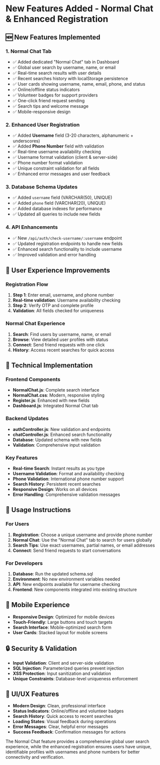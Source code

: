 # New Features Added - Normal Chat & Enhanced Registration

## 🆕 New Features Implemented

### 1. **Normal Chat Tab**
- ✅ Added dedicated "Normal Chat" tab in Dashboard
- ✅ Global user search by username, name, or email
- ✅ Real-time search results with user details
- ✅ Recent searches history with localStorage persistence
- ✅ User cards showing username, name, email, phone, and status
- ✅ Online/offline status indicators
- ✅ Volunteer badges for support providers
- ✅ One-click friend request sending
- ✅ Search tips and welcome message
- ✅ Mobile-responsive design

### 2. **Enhanced User Registration**
- ✅ Added **Username** field (3-20 characters, alphanumeric + underscores)
- ✅ Added **Phone Number** field with validation
- ✅ Real-time username availability checking
- ✅ Username format validation (client & server-side)
- ✅ Phone number format validation
- ✅ Unique constraint validation for all fields
- ✅ Enhanced error messages and user feedback

### 3. **Database Schema Updates**
- ✅ Added `username` field (VARCHAR(50), UNIQUE)
- ✅ Added `phone` field (VARCHAR(20), UNIQUE)
- ✅ Added database indexes for performance
- ✅ Updated all queries to include new fields

### 4. **API Enhancements**
- ✅ New `/api/auth/check-username/:username` endpoint
- ✅ Updated registration endpoints to handle new fields
- ✅ Enhanced search functionality to include username
- ✅ Improved validation and error handling

## 🎯 User Experience Improvements

### Registration Flow
1. **Step 1**: Enter email, username, and phone number
2. **Real-time validation**: Username availability checking
3. **Step 2**: Verify OTP and complete profile
4. **Validation**: All fields checked for uniqueness

### Normal Chat Experience
1. **Search**: Find users by username, name, or email
2. **Browse**: View detailed user profiles with status
3. **Connect**: Send friend requests with one click
4. **History**: Access recent searches for quick access

## 🔧 Technical Implementation

### Frontend Components
- **NormalChat.js**: Complete search interface
- **NormalChat.css**: Modern, responsive styling
- **Register.js**: Enhanced with new fields
- **Dashboard.js**: Integrated Normal Chat tab

### Backend Updates
- **authController.js**: New validation and endpoints
- **chatController.js**: Enhanced search functionality
- **Database**: Updated schema with new fields
- **Validation**: Comprehensive input validation

### Key Features
- **Real-time Search**: Instant results as you type
- **Username Validation**: Format and availability checking
- **Phone Validation**: International phone number support
- **Search History**: Persistent recent searches
- **Responsive Design**: Works on all devices
- **Error Handling**: Comprehensive validation messages

## 🚀 Usage Instructions

### For Users
1. **Registration**: Choose a unique username and provide phone number
2. **Normal Chat**: Use the "Normal Chat" tab to search for users globally
3. **Search Tips**: Use exact usernames, partial names, or email addresses
4. **Connect**: Send friend requests to start conversations

### For Developers
1. **Database**: Run the updated schema.sql
2. **Environment**: No new environment variables needed
3. **API**: New endpoints available for username checking
4. **Frontend**: New components integrated into existing structure

## 📱 Mobile Experience
- **Responsive Design**: Optimized for mobile devices
- **Touch-Friendly**: Large buttons and touch targets
- **Search Interface**: Mobile-optimized search form
- **User Cards**: Stacked layout for mobile screens

## 🔒 Security & Validation
- **Input Validation**: Client and server-side validation
- **SQL Injection**: Parameterized queries prevent injection
- **XSS Protection**: Input sanitization and validation
- **Unique Constraints**: Database-level uniqueness enforcement

## 🎨 UI/UX Features
- **Modern Design**: Clean, professional interface
- **Status Indicators**: Online/offline and volunteer badges
- **Search History**: Quick access to recent searches
- **Loading States**: Visual feedback during operations
- **Error Messages**: Clear, helpful error messages
- **Success Feedback**: Confirmation messages for actions

The Normal Chat feature provides a comprehensive global user search experience, while the enhanced registration ensures users have unique, identifiable profiles with usernames and phone numbers for better connectivity and verification.
